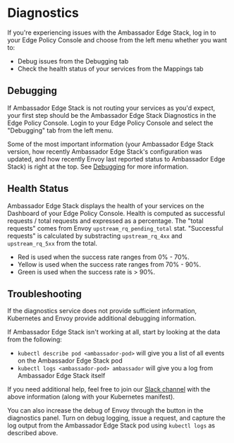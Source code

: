 # Diagnostics

If you're experiencing issues with the Ambassador Edge Stack, log in to your Edge Policy Console and choose from the left menu whether you want to:

* Debug issues from the Debugging tab
* Check the health status of your services from the Mappings tab

## Debugging

If Ambassador Edge Stack is not routing your services as you'd expect, your first step should be the Ambassador Edge Stack Diagnostics in the Edge Policy Console. Login to your Edge Policy Console and select the "Debugging" tab from the left menu.

Some of the most important information (your Ambassador Edge Stack version, how recently Ambassador Edge Stack's configuration was updated, and how recently Envoy last reported status to Ambassador Edge Stack) is right at the top. See [Debugging](../debugging) for more information.

## Health Status

Ambassador Edge Stack displays the health of your services on the Dashboard of your Edge Policy Console. Health is computed as successful requests / total requests and expressed as a percentage. The "total requests" comes from Envoy `upstream_rq_pending_total` stat. "Successful requests" is calculated by substracting `upstream_rq_4xx` and `upstream_rq_5xx` from the total.

* Red is used when the success rate ranges from 0% - 70%.
* Yellow is used when the success rate ranges from 70% - 90%.
* Green is used when the success rate is > 90%.

## Troubleshooting

If the diagnostics service does not provide sufficient information, Kubernetes and Envoy provide additional debugging information.

If Ambassador Edge Stack isn't working at all, start by looking at the data from the following:

* `kubectl describe pod <ambassador-pod>` will give you a list of all events on the Ambassador Edge Stack pod
* `kubectl logs <ambassador-pod> ambassador` will give you a log from Ambassador Edge Stack itself

If you need additional help, feel free to join our [Slack channel](http://a8r.io/slack) with the above information (along with your Kubernetes manifest).

You can also increase the debug of Envoy through the button in the diagnostics panel. Turn on debug logging, issue a request, and capture the log output from the Ambassador Edge Stack pod using `kubectl logs` as described above.
